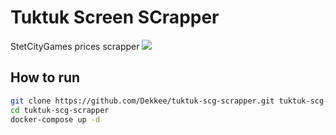 Tuktuk Screen SCrapper
===============

StetCityGames prices scrapper
<a href="https://teamcity.dekker.gdn/viewType.html?buildTypeId=Tuktuk_Build&guest=1">
<img src="https://teamcity.dekker.gdn/app/rest/builds/buildType:(id:Tuktuk_Build)/statusIcon"/>
</a>

How to run
-------------
```bash
git clone https://github.com/Dekkee/tuktuk-scg-scrapper.git tuktuk-scg-scrapper
cd tuktuk-scg-scrapper
docker-compose up -d
```
